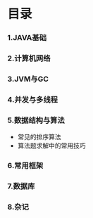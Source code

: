 ​	

# 目录

### 1.JAVA基础



### 2.计算机网络



### 3.JVM与GC



### 4.并发与多线程



### 5.数据结构与算法

- 常见的排序算法
- 算法题求解中的常用技巧



### 6.常用框架



### 7.数据库



### 8.杂记
